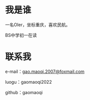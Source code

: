 # 我是谁

一名OIer，坐标重庆，喜欢民航。

BS中学初一在读


# 联系我

e-mail：gao.maoqi.2007@foxmail.com

luogu：gaomaoqi2022

github：gaomaoqi
